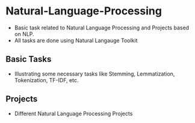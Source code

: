 # Natural-Language-Processing
- Basic task related to Natural Language Processing and Projects based on NLP.
- All tasks are done using Natural Langauge Toolkit

## Basic Tasks
- Illustrating some necessary tasks like Stemming, Lemmatization, Tokenization, TF-IDF, etc.

## Projects
- Different Natural Language Processing Projects
